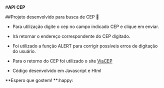 #**API CEP**

##Projeto desenvolvido para busca de CEP :postbox:

- Para utilização digite o cep no campo indicado CEP e 
  clique em enviar.

- Irá retornar o endereço correspondente do CEP digitado.

- Foi utilizado a função ALERT para corrigir possíveis erros
  de digitação do usuário.

- Para o retorno do CEP foi utilizado o site [ViaCEP](https://viacep.com.br/)
- Código desenvolvido em Javascript e Html 



**Espero que gostem! **:happy:
